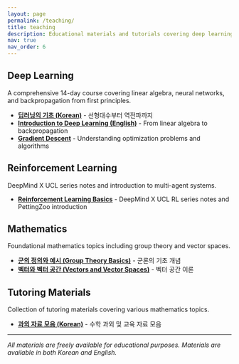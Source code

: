 ```yaml
---
layout: page
permalink: /teaching/
title: teaching
description: Educational materials and tutorials covering deep learning, reinforcement learning, mathematics, and more.
nav: true
nav_order: 6
---
```


## Deep Learning

A comprehensive 14-day course covering linear algebra, neural networks, and backpropagation from first principles.

- **[딥러닝의 기초 (Korean)](/blog/2024/deep-learning-basics/)** - 선형대수부터 역전파까지
- **[Introduction to Deep Learning (English)](/blog/2024/deep-learning-intro-en/)** - From linear algebra to backpropagation
- **[Gradient Descent](/blog/2024/gradient-descent/)** - Understanding optimization problems and algorithms

## Reinforcement Learning

DeepMind X UCL series notes and introduction to multi-agent systems.

- **[Reinforcement Learning Basics](/blog/2024/reinforcement-learning-basics/)** - DeepMind X UCL RL series notes and PettingZoo introduction

## Mathematics

Foundational mathematics topics including group theory and vector spaces.

- **[군의 정의와 예시 (Group Theory Basics)](/blog/2024/group-theory-basics/)** - 군론의 기초 개념
- **[벡터와 벡터 공간 (Vectors and Vector Spaces)](/blog/2024/vectors-and-vector-spaces/)** - 벡터 공간 이론

## Tutoring Materials

Collection of tutoring materials covering various mathematics topics.

- **[과외 자료 모음 (Korean)](/blog/2024/tutoring-materials-index/)** - 수학 과외 및 교육 자료 모음

---

*All materials are freely available for educational purposes. Materials are available in both Korean and English.*
